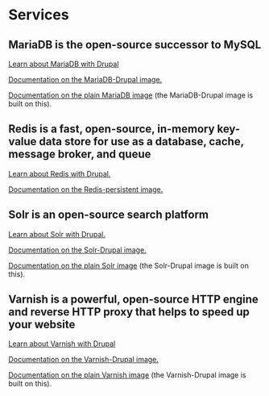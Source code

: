 # Services

## MariaDB is the open-source successor to MySQL

[Learn about MariaDB with Drupal](mariadb.md)

[Documentation on the MariaDB-Drupal image.](../../docker-images/mariadb/mariadb-drupal.md)

[Documentation on the plain MariaDB image](../../docker-images/mariadb/) (the MariaDB-Drupal image is built on this).

## Redis is a fast, open-source, in-memory key-value data store for use as a database, cache, message broker, and queue

[Learn about Redis with Drupal.](redis.md)

[Documentation on the Redis-persistent image.](../../docker-images/redis.md)

## Solr is an open-source search platform

[Learn about Solr with Drupal.](solr.md)

[Documentation on the Solr-Drupal image.](../../docker-images/solr/solr-drupal.md)

[Documentation on the plain Solr image](../../docker-images/solr/) \(the Solr-Drupal image is built on this\).

## Varnish is a powerful, open-source HTTP engine and reverse HTTP proxy that helps to speed up your website

[Learn about Varnish with Drupal](varnish.md)

[Documentation on the Varnish-Drupal image.](../../docker-images/varnish/varnish-drupal.md)

[Documentation on the plain Varnish image](../../docker-images/varnish/) \(the Varnish-Drupal image is built on this\).

